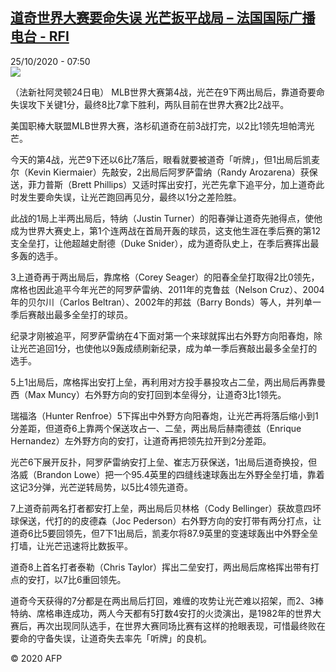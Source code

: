 <!--1603612561000-->
[道奇世界大赛要命失误 光芒扳平战局 – 法国国际广播电台 - RFI](http://www.rfi.fr//cn/contenu/20201025-%E9%81%93%E5%A5%87%E4%B8%96%E7%95%8C%E5%A4%A7%E8%B5%9B%E8%A6%81%E5%91%BD%E5%A4%B1%E8%AF%AF-%E5%85%89%E8%8A%92%E6%89%B3%E5%B9%B3%E6%88%98%E5%B1%80)
------

<div>25/10/2020 - 07:50</div><img src="https://s.rfi.fr/media/display/ddb2c1b6-168f-11eb-a6c6-005056a98db9/w:310/p:16x9/spo0001b.201025145001.jpg"><div class="t-content__body u-clearfix"><p>（法新社阿灵顿24日电）    MLB世界大赛第4战，光芒在9下两出局后，靠道奇要命失误攻下关键1分，最终8比7拿下胜利，两队目前在世界大赛2比2战平。</p><p>美国职棒大联盟MLB世界大赛，洛杉矶道奇在前3战打完，以2比1领先坦帕湾光芒。</p><p>今天的第4战，光芒9下还以6比7落后，眼看就要被道奇「听牌」，但1出局后凯麦尔（Kevin Kiermaier）先敲安，2出局后阿罗萨雷纳（Randy Arozarena）获保送，菲力普斯（Brett Phillips）又适时挥出安打，光芒先拿下追平分，加上道奇此时发生要命失误，让光芒跑回再见分，最终以1分之差险胜。</p><p>此战的1局上半两出局后，特纳（Justin Turner）的阳春弹让道奇先驰得点，使他成为世界大赛史上，第1个连两战在首局开轰的球员，这支他生涯在季后赛的第12支全垒打，让他超越史耐德（Duke Snider），成为道奇队史上，在季后赛挥出最多轰的选手。</p><p>3上道奇再于两出局后，靠席格（Corey Seager）的阳春全垒打取得2比0领先，席格也因此追平今年光芒的阿罗萨雷纳、2011年的克鲁兹（Nelson Cruz）、2004年的贝尔川（Carlos Beltran）、2002年的邦兹（Barry Bonds）等人，并列单一季后赛敲出最多全垒打的球员。</p><p>纪录才刚被追平，阿罗萨雷纳在4下面对第一个来球就挥出右外野方向阳春炮，除让光芒追回1分，也使他以9轰成绩刷新纪录，成为单一季后赛敲出最多全垒打的选手。</p><p>5上1出局后，席格挥出安打上垒，再利用对方投手暴投攻占二垒，两出局后再靠曼西（Max Muncy）右外野方向的安打回到本垒得分，让道奇3比1领先。</p><p>瑞福洛（Hunter Renfroe）5下挥出中外野方向阳春炮，让光芒再将落后缩小到1分差距，但道奇6上靠两个保送攻占一、二垒，两出局后赫南德兹（Enrique Hernandez）左外野方向的安打，让道奇再把领先拉开到2分差距。</p><p>光芒6下展开反扑，阿罗萨雷纳安打上垒、崔志万获保送，1出局后道奇换投，但洛威（Brandon Lowe）把一个95.4英里的四缝线速球轰出左外野全垒打墙，靠着这记3分弹，光芒逆转局势，以5比4领先道奇。</p><p>7上道奇前两名打者都安打上垒，两出局后贝林格（Cody Bellinger）获故意四坏球保送，代打的的皮德森（Joc Pederson）右外野方向的安打带有两分打点，让道奇6比5要回领先，但7下1出局后，凯麦尔将87.9英里的变速球轰出中外野全垒打墙，让光芒迅速将比数扳平。</p><p>道奇8上首名打者泰勒（Chris Taylor）挥出二垒安打，两出局后席格挥出带有打点的安打，以7比6重回领先。</p><p>道奇今天获得的7分都是在两出局后打回，难缠的攻势让光芒难以招架，而2、3棒特纳、席格串连成功，两人今天都有5打数4安打的火烫演出，是1982年的世界大赛后，再次出现同队选手，在世界大赛同场比赛有这样的抢眼表现，可惜最终败在要命的守备失误，让道奇失去率先「听牌」的良机。</p><p></p><p></p><p class="t-copyright">© 2020 AFP</p>        </div>
